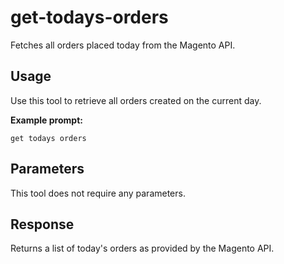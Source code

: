 # get-todays-orders

Fetches all orders placed today from the Magento API.

## Usage

Use this tool to retrieve all orders created on the current day.

**Example prompt:**
```
get todays orders
```

## Parameters
This tool does not require any parameters.

## Response
Returns a list of today's orders as provided by the Magento API. 